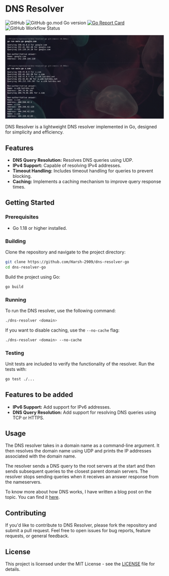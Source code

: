 # DNS Resolver

![GitHub](https://img.shields.io/github/license/Harsh-2909/dns-resolver-go)
![GitHub go.mod Go version](https://img.shields.io/github/go-mod/go-version/Harsh-2909/dns-resolver-go)
[![Go Report Card](https://goreportcard.com/badge/github.com/Harsh-2909/dns-resolver-go)](https://goreportcard.com/report/github.com/Harsh-2909/dns-resolver-go)
![GitHub Workflow Status](https://img.shields.io/github/actions/workflow/status/Harsh-2909/dns-resolver-go/go.yml?branch=main)

![DNS Resolver](assets/dns-resolver.png)

DNS Resolver is a lightweight DNS resolver implemented in Go, designed for simplicity and efficiency.

## Features

-   **DNS Query Resolution:** Resolves DNS queries using UDP.
-   **IPv4 Support:** Capable of resolving IPv4 addresses.
-   **Timeout Handling:** Includes timeout handling for queries to prevent blocking.
-   **Caching:** Implements a caching mechanism to improve query response times.

## Getting Started

### Prerequisites

-   Go 1.18 or higher installed.

### Building

Clone the repository and navigate to the project directory:

```bash
git clone https://github.com/Harsh-2909/dns-resolver-go
cd dns-resolver-go
```

Build the project using Go:

```bash
go build
```

### Running

To run the DNS resolver, use the following command:

```bash
./dns-resolver <domain>
```

If you want to disable caching, use the `--no-cache` flag:

```bash
./dns-resolver <domain> --no-cache
```

### Testing

Unit tests are included to verify the functionality of the resolver. Run the tests with:

```bash
go test ./...
```

## Features to be added

-   **IPv6 Support:** Add support for IPv6 addresses.
-   **DNS Query Resolution:** Add support for resolving DNS queries using TCP or HTTPS.

## Usage

The DNS resolver takes in a domain name as a command-line argument. It then resolves the domain name using UDP and prints the IP addresses associated with the domain name.

The resolver sends a DNS query to the root servers at the start and then sends subsequent queries to the closest parent domain servers. The resolver stops sending queries when it receives an answer response from the nameservers.

To know more about how DNS works, I have written a blog post on the topic. You can find it [here](https://harshagarwal29.hashnode.dev/unveiling-the-magic-of-dns-how-the-internets-directory-works).

## Contributing

If you'd like to contribute to DNS Resolver, please fork the repository and submit a pull request. Feel free to open issues for bug reports, feature requests, or general feedback.

## License

This project is licensed under the MIT License - see the [LICENSE](LICENSE) file for details.
